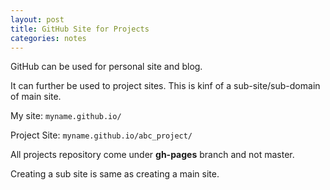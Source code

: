 ```yaml
---
layout: post
title: GitHub Site for Projects
categories: notes
---
```


GitHub can be used for personal site and blog.

It can further be used to project sites. This is kinf of a sub-site/sub-domain of main site.

My site:
```myname.github.io/```

Project Site:
```myname.github.io/abc_project/```

All projects repository come under **gh-pages** branch and not master.

Creating a sub site is same as creating a main site.